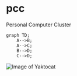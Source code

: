 # pcc
Personal Computer Cluster


```mermaid
graph TD;
    A-->B;
    A-->C;
    B-->D;
    C-->D;
```

![Image of Yaktocat](https://chart.googleapis.com/chart?cht=gv&chl=graph{C_0--H_0[type=s];C_0--H_1[type=s];C_0--H_2[type=s];C_0--C_1[type=s];C_1--H_3[type=s];C_1--H_4[type=s];C_1--H_5[type=s]})
